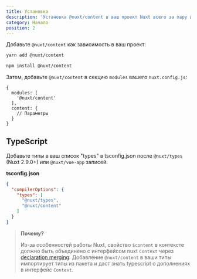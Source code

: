 ```yaml
---
title: Установка
description: 'Установка @nuxt/content в ваш проект Nuxt всего за пару шагов.'
category: Начало
position: 2
---
```


Добавьте `@nuxt/content` как зависимость в ваш проект:

<code-group>
  <code-block label="Yarn" active>

  ```bash
  yarn add @nuxt/content
  ```

  </code-block>
  <code-block label="NPM">

  ```bash
  npm install @nuxt/content
  ```

  </code-block>
</code-group>

Затем, добавьте `@nuxt/content` в секцию `modules` вашего `nuxt.config.js`:

```js[nuxt.config.js]
{
  modules: [
    '@nuxt/content'
  ],
  content: {
    // Параметры
  }
}
```

## TypeScript

Добавьте типы в ваш список "types" в tsconfig.json после `@nuxt/types` (Nuxt 2.9.0+) или `@nuxt/vue-app` записей.

**tsconfig.json**

```json
{
  "compilerOptions": {
    "types": [
      "@nuxt/types",
      "@nuxt/content"
    ]
  }
}
```

> **Почему?**
>
> Из-за особенностей работы Nuxt, свойство `$content` в контексте должно быть объединено с интерфейсом nuxt `Context` через [declaration merging](https://www.typescriptlang.org/docs/handbook/declaration-merging.html). Добавление `@nuxt/content` в ваши типы импортирует типы из пакета и даст знать typescript о дополнениях в интерфейс `Context`.
